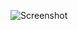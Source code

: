 ![Screenshot](https://raw.githubusercontent.com/Cryakl/Ultimate-RAT-Collection/refs/heads/main/IndetectablesRat/Indetectables%20RAT%20v.0.9.4/Screenshot.png)

